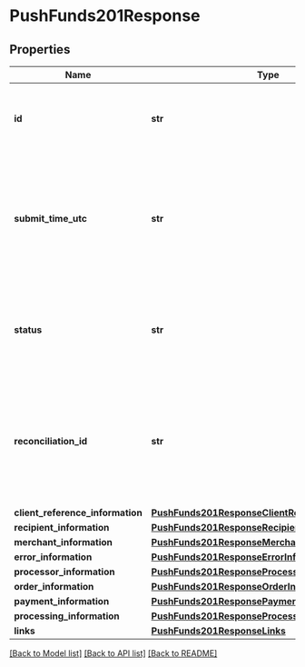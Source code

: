 # PushFunds201Response

## Properties
Name | Type | Description | Notes
------------ | ------------- | ------------- | -------------
**id** | **str** | A unique identification number to identify the submitted request. It is also appended to the endpoint of the resource.  | [optional] 
**submit_time_utc** | **str** | Time of request in UTC. Format: &#x60;YYYY-MM-DDThh:mm:ssZ&#x60;  **Example** &#x60;2016-08-11T22:47:57Z&#x60; equals August 11, 2016, at 22:47:57 (10:47:57 p.m.). The &#x60;T&#x60; separates the date and the time. The &#x60;Z&#x60; indicates UTC.  | [optional] 
**status** | **str** | The status of the submitted transaction.  Possible values: - AUTHORIZED - DECLINED - SERVER_ERROR - INVALID_REQUEST - PARTIAL_AUTHORIZED  | [optional] 
**reconciliation_id** | **str** | Cybersource or merchant generated transaction reference number. This is sent to the processor and is echoed back in the response to the merchant. This is This value is used for reconciliation purposes.  | [optional] 
**client_reference_information** | [**PushFunds201ResponseClientReferenceInformation**](PushFunds201ResponseClientReferenceInformation.md) |  | [optional] 
**recipient_information** | [**PushFunds201ResponseRecipientInformation**](PushFunds201ResponseRecipientInformation.md) |  | [optional] 
**merchant_information** | [**PushFunds201ResponseMerchantInformation**](PushFunds201ResponseMerchantInformation.md) |  | [optional] 
**error_information** | [**PushFunds201ResponseErrorInformation**](PushFunds201ResponseErrorInformation.md) |  | [optional] 
**processor_information** | [**PushFunds201ResponseProcessorInformation**](PushFunds201ResponseProcessorInformation.md) |  | [optional] 
**order_information** | [**PushFunds201ResponseOrderInformation**](PushFunds201ResponseOrderInformation.md) |  | [optional] 
**payment_information** | [**PushFunds201ResponsePaymentInformation**](PushFunds201ResponsePaymentInformation.md) |  | [optional] 
**processing_information** | [**PushFunds201ResponseProcessingInformation**](PushFunds201ResponseProcessingInformation.md) |  | [optional] 
**links** | [**PushFunds201ResponseLinks**](PushFunds201ResponseLinks.md) |  | [optional] 

[[Back to Model list]](../README.md#documentation-for-models) [[Back to API list]](../README.md#documentation-for-api-endpoints) [[Back to README]](../README.md)


